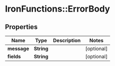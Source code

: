 # IronFunctions::ErrorBody

## Properties
Name | Type | Description | Notes
------------ | ------------- | ------------- | -------------
**message** | **String** |  | [optional] 
**fields** | **String** |  | [optional] 


